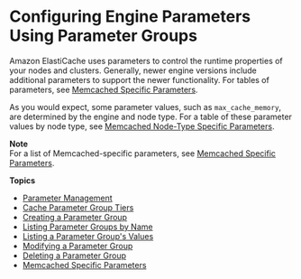 # Configuring Engine Parameters Using Parameter Groups<a name="ParameterGroups"></a>

Amazon ElastiCache uses parameters to control the runtime properties of your nodes and clusters\. Generally, newer engine versions include additional parameters to support the newer functionality\. For tables of parameters, see [Memcached Specific Parameters](ParameterGroups.Memcached.md)\.

As you would expect, some parameter values, such as `max_cache_memory`, are determined by the engine and node type\. For a table of these parameter values by node type, see [Memcached Node\-Type Specific Parameters](ParameterGroups.Memcached.md#ParameterGroups.Memcached.NodeSpecific)\.

**Note**  
For a list of Memcached\-specific parameters, see [Memcached Specific Parameters](https://docs.aws.amazon.com/en_us/AmazonElastiCache/latest/mem-ug/ParameterGroups.Memcached.html)\.

**Topics**
+ [Parameter Management](ParameterGroups.Management.md)
+ [Cache Parameter Group Tiers](ParameterGroups.Tiers.md)
+ [Creating a Parameter Group](ParameterGroups.Creating.md)
+ [Listing Parameter Groups by Name](ParameterGroups.ListingGroups.md)
+ [Listing a Parameter Group's Values](ParameterGroups.ListingValues.md)
+ [Modifying a Parameter Group](ParameterGroups.Modifying.md)
+ [Deleting a Parameter Group](ParameterGroups.Deleting.md)
+ [Memcached Specific Parameters](ParameterGroups.Memcached.md)